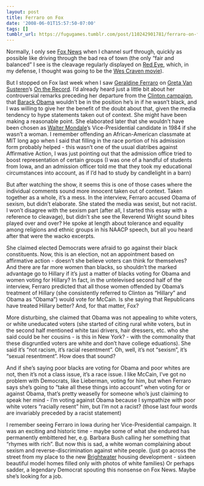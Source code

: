 ```yaml
---
layout: post
title: Ferraro on Fox
date: '2008-06-01T15:57:50-07:00'
tags: []
tumblr_url: https://fugugames.tumblr.com/post/110242901781/ferraro-on-fox
---
```

Normally, I only see [Fox News](http://www.foxnews.com/) when I channel surf through, quickly as possible like driving through the bad rea of town (the only “fair and balanced” I see is the cleavage regularly displayed on [Red Eye](http://www.foxnews.com/redeye/), which, in my defense, I thought was going to be the [Wes Craven movie](http://www.imdb.com/title/tt0421239/)).

But I stopped on Fox last week when I saw [Geraldine Ferraro](http://en.wikipedia.org/wiki/Geraldine_Ferraro) on [Greta Van Susteren](http://en.wikipedia.org/wiki/Greta_Van_Susteren)’s [On the Record](http://www.foxnews.com/ontherecord/). <!--more-->I’d already heard just a little bit about her controversial remarks preceding her departure from the [Clinton campaign](http://www.hillaryclinton.com/), that [Barack Obama](http://barackobama.com/) wouldn’t be in the position he’s in if he wasn’t black, and I was willing to give her the benefit of the doubt about that, given the media tendency to hype statements taken out of context. She might have been making a reasonable point. She elaborated later that she wouldn’t have been chosen as [Walter Mondale](http://en.wikipedia.org/wiki/Walter_Mondale)’s Vice-Presidential candidate in 1984 if she wasn’t a woman. I remember offending an African-American classmate at MIT long ago when I said that filling in the race portion of his admission form probably helped - this wasn’t one of the usual diatribes against Affirmative Action, I was just pointing out that the admission office tried to boost representation of certain groups (I was one of a handful of students from Iowa, and an admission officer told me that they took my educational circumstances into account, as if I’d had to study by candlelight in a barn)

But after watching the show, it seems this is one of those cases where the individual comments sound more innocent taken out of context. Taken together as a whole, it’s a mess. In the interview, Ferraro accused Obama of sexism, but didn’t elaborate. She stated the media was sexist, but not racist. I won’t disagree with the sexism part (after all, I started this essay with a reference to cleavage), but didn’t she see the Reverend Wright sound bites played over and over? He spoke at length about tolerance and equality among religions and ethnic groups in his NAACP speech, but all you heard after that were the wacko excerpts.

She claimed elected Democrats were afraid to go against their black constituents. Now, this is an election, not an appointment based on affirmative action - doesn’t she believe voters can think for themselves? And there are far more women than blacks, so shouldn’t the marked advantage go to Hillary if it’s just a matter of blacks voting for Obama and women voting for Hillary? In fact, in the untelevised second half of the interview, Ferraro predicted that all those women offended by Obama’s treatment of Hillary (she consistently referred to Clinton as “Hillary” and Obama as “Obama”) would vote for McCain. Is she saying that Republicans have treated Hillary better? And, for that matter, Fox?

More disturbing, she claimed that Obama was not appealing to white voters, or white uneducated voters (she started of citing rural white voters, but in the second half mentioned white taxi drivers, hair dressers, etc. who she said could be her cousins - is this in New York? - with the commonality that these disgruntled voters are white and don’t have college eduations). She said it’s “not racism, it’s racial resentment”. Oh, well, it’s not “sexism”, it’s “sexual resentment”. How does that sound?

And if she’s saying poor blacks are voting for Obama and poor whites are not, then it’s not a class issue, it’s a race issue. I like McCain, I’ve got no problem with Democrats, like Lieberman, voting for him, but when Ferraro says she’s going to “take all these things into account” when voting for or against Obama, that’s pretty weaselly for someone who’s just claiming to speak her mind - I’m voting against Obama because I sympathize with poor white voters “racially resent” him, but I’m not a racist? (those last four words are invariably preceded by a racist statement)

I remember seeing Ferraro in Iowa during her Vice-Presidential campaign. It was an exciting and historic time - maybe some of what she endured has permanently embittered her, e.g. Barbara Bush calling her something that “rhymes with rich”. But now this is sad, a white woman complaining about sexism and reverse-discrimination against white people. (just go across the street from my place to the new [Brightwater](http://www.brightwaterhb.net/) housing development - sixteen beautiful model homes filled only with photos of white families) Or perhaps sadder, a legendary Democrat spouting this nonsense on Fox News. Maybe she’s looking for a job.

